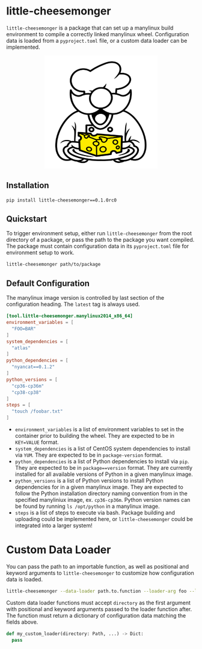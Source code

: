 # little-cheesemonger

`little-cheesemonger` is a package that can set up a manylinux build environment to compile a 
correctly linked manylinux wheel. Configuration data is loaded from a `pyproject.toml` file, or 
a custom data loader can be implemented.


<p align="center">
  <img width="300" height="300" src="logo.svg">
</p>

## Installation

```bash
pip install little-cheesemonger==0.1.0rc0
```

## Quickstart

To trigger environment setup, either run `little-cheesemonger` from the root directory of a package, or pass the path to the package you want compiled. The package must contain configuration data in its `pyproject.toml` file for environment setup to work.

```bash
little-cheesemonger path/to/package
```

## Default Configuration

The manylinux image version is controlled by last section of the configuration heading. The `latest` tag is always used.

```toml
[tool.little-cheesemonger.manylinux2014_x86_64]
environment_variables = [
  "FOO=BAR"
]
system_dependencies = [
  "atlas"
]
python_dependencies = [
  "nyancat==0.1.2"
]
python_versions = [
  "cp36-cp36m"
  "cp38-cp38"
]
steps = [
  "touch /foobar.txt"
]
```

* `environment_variables` is a list of environment variables to set in the container 
prior to building the wheel. They are expected to be in `KEY=VALUE` format.  
* `system_dependencies` is a list of CentOS system dependencies to install via `YUM`. 
They are expected to be in `package-version` format.  
* `python_dependencies` is a list of Python dependencies to install via `pip`. They 
are expected to be in `package==version` format. They are currently installed for 
all available versions of Python in a given manylinux image.
* `python_versions` is a list of Python versions to install Python dependencies for 
in a given manylinux image. They are expected to follow the Python installation directory 
naming convention from in the specified manyliniux image, ex. `cp36-cp36m`. Python version names 
can be found by running `ls /opt/python` in a manylinux image.
* `steps` is a list of steps to execute via bash. Package building and uploading could 
be implemented here, or `little-cheesemonger` could be integrated into a larger system!

# Custom Data Loader

You can pass the path to an importable function, as well as positional and keyword arguments to `little-cheesemonger` to customize how configuration data is loaded.

```bash
little-cheesemonger --data-loader path.to.function --loader-arg foo --loader-kwarg foo=bar
``` 

Custom data loader functions must accept `directory` as the first argument with positional and keyword arguments passed to the loader function after. The function must return a dictionary of configuration data matching the fields above. 

```python
def my_custom_loader(directory: Path, ...) -> Dict:
  pass
```

